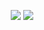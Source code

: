 <p align="center">
<img src="https://github-readme-stats-trinibs-projects.vercel.app/api?username=bintangnugrahaa&show_icons=true&theme=merko&border_color=599200">
<img src="https://github-readme-streak-stats-trinibs-projects.vercel.app/?user=trinib&theme=merko&border=599200">
